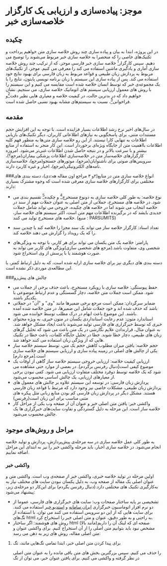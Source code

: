 موجز: پیاده‌‌سازی و ارزیابی یک کارگزار خلاصه‌سازی خبر
==================================================
## چکیده
در این پروژه، ابتدا به بیان و پیاده سازی چند روش خلاصه سازی متن خواهیم پرداخت و تکنیک‌های خاصی را که منحصرا به خلاصه سازی خبر مربوط می‌شوند را توضیح می دهیم. سپس کارگزار[^1] خلاصه سازی خبر فارسی موجز، که از ترکیب چند روش خلاصه سازی آماری و یادگیری ماشین استفاده می‌ کند را معرفی می کنیم. موجز، از تکنیک‌های مربوط به پردازش زبان طبیعی و قواعد مربوط به زبان فارسی برای بهبود نتایج خود استفاده می کند. پس از پیاده سازی این سیستم با زبان برنامه نویسی پایتون، نتایج را با یک مجموعه‌ی خبر که توسط انسان خلاصه شده است مقایسه می کنیم و این سیستم را با روش های معمول ارزیابی سیستم های اتوماتیک خلاصه سازی،‌ می سنجیم. نشان خواهیم داد که در بدترین حالت،‌ در کیفیت خلاصه و معیاری هایی نظیر دقت[^2]و فراخوانی[^3]، نسبت به سیستم‌های مشابه بهبود نسبی حاصل شده است.


## مقدمه
در سال‌های اخیر نرخ رشد اطلاعات بسیار فزاینده است. با توجه به این افزایش حجم مستندات متنی، برای پاسخگویی به نیاز‌های اطلاعاتی کاربران، دیگر تکنیک‌های بازیابی اطلاعات به تنهایی کارا نیستند. از این رو خلاصه سازی متن‌ها به منظور فهم کلیه اطلاعات بااهمیت متن از جایگاه ویژه‌ای برخوردار است. این‌ کار منجر به استفاده از منابع بیشتر و با سرعت بالاتر و در نتیجه حاصل شدن اطلاعات غنی‌تر می‌شود. امروزه کارگزار‌های خلاصه‌ساز متن در خلاصه‌سازی اطلاعات پزشکی بیماران(مرجع؟)، سرویس‌های صوتی برای ناشنوایان(مرجع)، موتورهای جستجو(مرجع)، خلاصه‌سازی نامه‌‌های الکترونیکی(مرجع)، اخبار و غیره کاربرد دارند.


###انواع خلاصه سازی متن
در منابع(۲و ۳ مراجع اون مقاله هه:دی)، دسته بندی های مختلفی برای کارگزارهای خلاصه سازی معرفی شده است که وجوه مشترک بسیاری دارند:

* نوع خلاصه: به طور کلی خلاصه سازی به دونوع مستخرج[^4] و چکیده[^5] تقسیم بندی می شود. در خلاصه های مستخرخ، جملاتی از متن اصلی به عنوان جملات مهم از سند در خلاصه انتخاب می شوند اما در خلاصه های چکیده، خروجی  می تواند شامل جملات جدیدی بایشد که در برگیرنده اطلاعات مهم متن است، اکثر سیستم های خلاصه ساز، خلاصه های مستخرج تولید می کنند. (منبع : PARSUMITS)

* تعداد اسناد: کارگزار خلاصه ساز می تواند یک سند مجزا را خلاصه کند یا چندین سند را که یک رویداد را گزارش می دهند خلاصه کند.

* پارامتر: خلاصه یک متن یکسان می تواند برای هر کاربر، با توجه به ویژگی‌های شخصی وی، متفاوت باشد.(مرجع های شخصی سازی)ویژگی های کاربر می تواند به صورت هوشمند یا با پرسش از وی استخراج شود.

دسته بندی های دیگری نیز برای خلاصه سازی ارایه شده است، که به دلیل ارتباط کمتر، با این مطالعه‌ی موردی ذکر نشده است.


###چالش های پیش‌رو
* حفظ پیوستگی:‌ خلاصه سازی با رویکرد مستخرج، باعث حذف برخی از جملات می شود. ممکن است جملات متن خلاصه، دچار گسستگی و عدم ارتباط موضوعی با یکدیگر باشند.
* ضمایر سرگردان: ممکن است مرجع برخی ضمیرها مانند "وی" و "آن" در جملاتی باشد که حذف شده اند و خود جملات شامل این ضمیرها، در متن خلاصه شده آمده باشند. این موضوع باعث ابهام در درک مطلب توسط خواننده می شود.
* استاندارد متون: عدم رعایت استانداردی یکسان در متون خبری، به ویژه محتوای خبری که توسط خبرگزاری های فارسی تولید می‌شوند باعث ایجاد مشکل خواهد شد. به عنوان مثال، قرارندادن علایم نگارشی در یک متن باعث می شود که تحلیل گرهای زبان های طبیعی، دچار خطا شوند. خطا در تحلیل جایگاه کلمات، باعث خطا در تکنیک هایی که از ویژگی زبان استفاده می کنند خواهد شد.
* حجم خلاصه: یافتن میزان مطلوب کاهش حجم یک متن، توسط سیستم خلاصه ساز یکی از چالش های اصلی در زمینه پیاده سازی و ارزیابی سیستم های خلاصه سازی است.[مرجع دارم] 
* ارزیابی کیفیت خلاصه: ارزیابی خروجی سیستم خلاصه ساز گاهی از اوقات یک موضوع کیفی است[دنبال رفرنس برگردم]. در بعضی از موارد حتی مشاهده می شود که یک خلاصه توسط دوفرد مختلف متفاوت ارزیابی می شود. کمی نبودن برخی از معیارهای ارزیابی، یک چالش اساسی محسوب می‌شود.
* پردازش زبان فارسی: در توسعه این سیستم علاوه بر چالش های معمول های پردازش زبان طبیعی، مشکلات خاصی نیز وجود دارد که مرتبط با قواعد زبان فارسی هستند. مشکل دیگر در پردازش زبان فارسی کم بودن منابع زبانی مثل پیکره های متنی مناسب برای این زبان است(رفرنس)
* واکشی خبر: یافتن متن اصلی خبر و عنوان آن از صفحه وب یکی از مراحل کار خلاصه ساز است. این مرحله به دلیل گستردگی و تفاوت سایت‌های خبرگزاری ها یک چالش محسوب می‌شود.

## مراحل و روش‌های موجود
به طور کلی عمل خلاصه سازی در سه مرحله‌ی پیش‌پردازش، پردازش و تولید خلاصه انجام می‌شود. در خلاصه سازی اخبار، باید مرحله واکشی خبر را نیز به ابتدای این مراحل اضافه نماییم.

### واکشی خبر
اولین مرحله در تولید خلاصه خبری، واکشی خبر از صفحه‌ی وب است. واکشی متن و عنوان اصلی یک مقاله از صفحه وب، به دلیل یکسان نبودن سایت های مختلف نیاز به به‌کارگیری تکنیک های مختلفی دارد.(دنبال رفرنس بگردم)
برای این‌کار دو مرحله‌ی زیر، پیشنهاد می‌شود:
* تشخیصی بر پایه ساختار صفحات وب: سایت های خبرگزاری های فارسی، عموما از دو نرم افزار اتوماسیون خبرگزاری [ایران سامانه](http://iransamaneh.com/) و [استدیو خبر](http://www.news-studio.com/) استفاده می کنند. برای سایت هایی که از این دو سرویس استفاده می کنند می توان، با استفاده از تگ‌های html به راحتی و به طور دقیق، عنوان و متن اصلی خبر را استخراج کرد.
* روش های هوشمند: اگر ساختار html صفحه ای که لینک آن را داریم(مانند بالا) مشخص نبود باید بتوانیم متن اصلی را از آن استخراج کنیم. برای واکشی عنوان و متن اصلی مقاله، روش های زیر به ذهن می رسد:
1) برای پیدا کردن متن اصلی خبر، ابتدا تمامی تگ‌هایی مانند، تگ <p> را حذف می کنیم. سپس بزرگترین بخش های متن باقی مانده را به عنوان متن اصلی در نظر گرفته و واکشی می کنیم. برای یافتن عنوان خبر، می توان از تگ <title> استفاده کرد. اگر عنوان خبر در این تگ نبود می توان به دنبال تمامی تگ‌هایی گشت که یک متن را درشت می کنند.(مثل تگ h1 یا تگ b) 
اگر چندین گزینه برای انتخاب عنوان وجود داشت، ابتدا با یکی از روش های های یافتن کلمات کلیدی در متن(مانند روش tf-idf)، کلمات کلیدی مهم متن را استخراج می کنیم. سپس گزینه‌ای را انتخاب می کنیم که کلمات کلیدی بیشتری در آن وجود داشته باشد.(مرجع)
‌2) در صورت بهبود روش، در فاز بعدی روش‌های دیگری را ذکر می‌کنم.


### پیش‌پردازش
به دلیل عدم رعایت استانداردهای نگارشی زبان فارسی توسط منابع، پیش از انجام هر عملی به روی متنی که از صفحه وب واکشی شده است، باید پیش‌پردازش را انجام دهیم تا به متونی استاندارد برسیم. کارهای مرتبط پیشین(مرجع ها)، کارهای زیادی را برای پیش پردازش زبان فارسی پیش‌نهاد داده‌اند که البته برخی از آن‌ها،‌نادرست، فاقد دلیل منطقی و یا مغایر با شیوه‌ی درست نگارش زبان فارسی(http://www.persianacademy.ir/fa/das.aspx) به نظر می‌رسند و باعث پردازش اضافی بر روی متن می‌شوند. در زیر اعمالی را که برای پیش‌پردازش زبان فارسی، منطقی به نظر می رسد را ذکر می کنیم:
* تبدیل نویسه‌‌ «ي» و «ك» عربی به نوع فارسی آن‌ها
* تبدیل نویسه های «ؤ» به «و»، «ئ» به «ی» و «أ» به «ا»
* تبدیل حمزه‌ی آخر کلمات به «ی» با رعایت نیم فاصله مناسب
* اصلاح فاصله‌گذاری نادرست پرانتزها
* تبدیل اعداد عربی و انگلیسی به معادل فارسی آن‌ها
* رعایت نیم‌فاصله در پسوندهایی مانند «ها»، «تر»، «تری» و «ترین»
* رعایت نیم‌فاصله در ضمایر ملکی نظیر «ام»، «ای»، «ات» و «اش»
* رعایت نیم‌فاصله در پیشوندهایی همچون «نمی» و «می» در ابتدای فعل‌ها
* حذف بیش از یک علامت سوال یا علامت تعجب
* اصلاح کشیدگی کلماتی مانند «وحيـــــــد»
* حذف فاصله پس از پیشوند «بر» در واژه‌هایی مانند «بر می‌گردد»
* چسباندن علایم نگارشی مانند نقطه و علامت سوال به انتهای جمله


### پردازش

### تولید خلاصه
#### روش TF-ISF
این روش برگرفته از معیار فرکانس کلمه - معکوس فرکانس سند در بازیابی اطلاعات می باشد. فرکانس یک کلمه، تعداد تکرار آن در متن است. فرکانس جمله، تعداد جملات سند اس که حاوی آن کلمه هستند. این مشخصه بعد از حذف تمامی کلمات ایست(پاورقی)، برای تمام کلمات هر جمله محاسبه می شود. وزن هر جمله از مجوع وزن کلمات آن جمله تقسیم بر تعداد کلمات آن بدست می آید و در نهایت، بسته به حجم دلخواه خلاصه جملات با بیشترین وزن انتخاب می شوند. فرمول این روش به فرمت زیر است:

$$ tf_{i,j} =  \frac{ freq_ {i,j} }{ max_ {l}  freq_ {l,j} } (1)$$ 

$$ isf_ {i} $$ = \log \frac {N}{n_ {i}} (2)$$

$is_ {i}$
در این رابطه $is_ {i}$  تعداد تکرار کلمه و $$ isf_ {i} $$ بیانگر عکس تعداد تکرار جمه از کلمه i ام است.  در رابطه ۲، N تعداد کل جملات و $$ n_ {i} $$ تعد$is_ {i}$اد جملاتی است که در آن کلمه i ام وجود دارد.

سپس وزن هر کلمه را از فرمول زیر محاسبه می کنیم.

$$ w_ {i,j} = tf_{i,j} \times  isf_ {i}$$


در نهایت وزن جملات را از تقسیم مجموع وزن کلمات آن جمله بر تعداد کلمات آن بدست می آوریم.

‌‌#### روش مبتنی بر گراف

روش مبتنی بر یافتن کوتاه ترین مسیر
#### روش های مبنی بر زنجیره لغوی


#### روش های مبتنی بر یادگیری

#### روش مبتنی بر ضریب خوشه بندی و ارزیابی ترایایی

#### روش مبتنی بر تئوری فراکتال ها

#### روش پیشنهادی

## ارزیابی
ارزیابی کارگزار خلاصه ساز متن، یک فرایند پیچیده است. زمانی که ما از ارزیابی یک سیستم خلاصه ساز، صحبت می‌کنیم باید حداقل دو ویژگی را اندازه گیری کنیم: نسبت فشردگی [^6] (چه میزان متن خلاصه شده،‌ کوتاه‌تر از متن اصلی است؟)

$$ CR =  \frac{lengthof Summary}{length of Full Text} $$
و نسبت نگهداری(چه میزان از اطلاعات نگهداری شده است؟)
$$ RR =  \frac{information in Summary}{information Full Text} $$

برای هر معمولا ارزیابی‌های زیر برای یک سیستم خلاصه ساز معرفی می‌شود:
### ارزیابی ذاتی[^7]
تمرکز روش های ارزیابی ذاتی بر روی پیوستگی و اطلاع‌رسانی خلاصه ها است و تنها کیفیت خروجی بدون توجه به هدف نهایی مورد سنجش قرار می گيرد.
#### پیوستگی خلاصه
گاهی اوقات، جملاتی که در خلاصه‌هایی که به روش مستخرج تولید می شوند دچار بی ارتباطی معنایی در دنباله جملات هستند. یکی سنجه‌ی پیوستگی خلاصه، درجه بندی جمله‌ها بر حسب میزان پیوستگی‌شان است. سپس باید درجه جملات خلاصه با امتیازات خلاصه های مرجع، با امتیازا جملات منبع، با با امتیازات سایز سیستم‌های خلاصه ساز، مقایسه شود.
#### Summary Informativeness

#### فراخوانی و دقت
از جمله معیارهای استاندارد در بازیابی اطلاعات، فراخوانی و دقت هستند: فراخوانی برابر با نسبت تعداد جملاتی که توسط سیستم درست تشخیص داده شده بر تعداد جملاتی که توسط سیستم معیار درست تشخیص داده شده اند،
$$ Precision Rate =  \frac{Number of Correctly Selected Sentences}{Totoal Number of Selected Sentences} $$
همچنین دقت برابر است با نسبت تعداد جملاتی که توسط سیستم درست تشخیص داده شده اند بر تعداد کل جملاتی که توسط سیستم برای خلاصه ایجاد شده اند،

$$ Recall Rate =  \frac{Number of Correctly Selected Sentences}{Totoal Number of Correct Sentences} $$

از ترکیب این دو معیار، معیاری تحت عنوان F-Measure ایجاد می‌شود.

#### رتبه‌ی جملات

#### امتیاز BLEU


### ارزیابی بیرونی[^8]
تمرکز اصلی در ارزیابی بیرونی، به روی کاربر است. در این روش میزان موثر بودن و قابلیت پذیرش خلاصه‌های تولید شده، با برخی از روش ها مثل ارزیابی رابطه ای یا خوانایی متن خلاصه، سنجیده می شود.
چندین سناریوی بازی به روش های سطحی برای ارزیابی خلاصه، پیشنهاد داده شده که در زیر تعدادی از آن ها را معرفی می کنیم:
#### بازی شانون
#### بازی سوال
#### بازی دسته بندی
#### کلمات کلیدی انجمنی
 
#پیاده‌سازی
این پروژه با زبان برنامه‌نویسی پایتون پیاده سازی شده است. سورس پروژه را می توانید از [اینجا](https://bitbucket.org/vahidkharazi/moujez)مشاهده کنید. 


# مراجع

+ Hovy, Eduard, and Chin-Yew Lin. "Automated text summarization and the SUMMARIST system." Proceedings of a workshop on held at Baltimore, Maryland: October 13-15, 1998. Association for Computational Linguistics, 1998.
+ Das, Dipanjan, and André FT Martins. "A survey on automatic text summarization." Literature Survey for the Language and Statistics II course at CMU 4 (2007): 192-195.
+ [م.عبدوس، بررسی روش‌های خلاصه‌سازی خودکار متون و پیاده‌سازی یک نمونه عملی برای زبان فارسی، پایان‌نامه کارشناسی، دانشگاه علم و صنعت ایران، ۱۳۹۲](http://bayanbox.ir/id/4450824027451101101?download) 

# پیوندهای مفید
+ [پردازش زبان فارسی در پایتون](http://www.sobhe.ir/hazm)
+ [اسلایدهای خلاصه‌سازی متن درس تکنولوژی زبانی دانشگاه  سارلند](http://www.coli.uni-saarland.de/courses/LT1/2012/slides/summarization_lecture_WS1213.pdf)
+ [خلاصه‌سازی متن با استفاده از TextRank](http://joshbohde.com/blog/document-summarization)
+ [online Text Summarization](http://www.tools4noobs.com/summarize/)
+ [Text Summarization handbook](http://www.isi.edu/natural-language/people/hovy/papers/05Handbook-Summ-hovy.pdf)



[^1]: Agent
[^2]: Precision
[^3]: Recall
[^4]: Extract
[^5]: Abstract
[^6]: Compression Ratio
[^7]: Intrinsic Evaluation
[^8]: Extrinsic Evaluation


